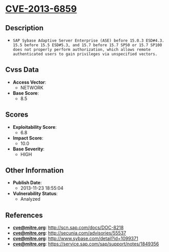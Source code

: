 
# [CVE-2013-6859](https://cve.mitre.org/cgi-bin/cvename.cgi?name=CVE-2013-6859)

## Description

- `SAP Sybase Adaptive Server Enterprise (ASE) before 15.0.3 ESD#4.3. 15.5 before 15.5 ESD#5.3, and 15.7 before 15.7 SP50 or 15.7 SP100 does not properly perform authorization, which allows remote authenticated users to gain privileges via unspecified vectors.`

## Cvss Data

- **Access Vector**:
  - NETWORK
- **Base Score**:
  - 8.5

## Scores

- **Exploitability Score**:
  - 6.8
- **Impact Score**:
  - 10.0
- **Base Severity**:
  - HIGH

## Other Information

- **Publish Date**:
  - 2013-11-23 18:55:04
- **Vulnerability Status**:
  - Analyzed

## References

- **cve@mitre.org**: http://scn.sap.com/docs/DOC-8218
- **cve@mitre.org**: http://secunia.com/advisories/55537
- **cve@mitre.org**: http://www.sybase.com/detail?id=1099371
- **cve@mitre.org**: https://service.sap.com/sap/support/notes/1849356

